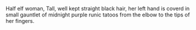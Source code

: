Half elf woman, Tall, well kept straight black hair, her left hand is coverd in small gauntlet of midnight purple runic tatoos from the elbow to the tips of her fingers.